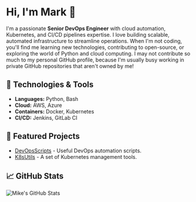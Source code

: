 # Hi, I'm Mark 👋

I'm a passionate **Senior DevOps Engineer** with cloud automation, Kubernetes, and CI/CD pipelines expertise. I love building scalable, automated infrastructure to streamline operations. When I'm not coding, you'll find me learning new technologies, contributing to open-source, or exploring the world of Python and cloud computing.
I may not contribute so much to my personal GitHub profile, because I'm usually busy working in private GitHub repositories that aren't owned by me!

## 🔧 Technologies & Tools

- **Languages:** Python, Bash
- **Cloud:** AWS, Azure
- **Containers:** Docker, Kubernetes
- **CI/CD:** Jenkins, GitLab CI

## 🚀 Featured Projects

- [DevOpsScripts](https://github.com/MikeTangoSierra/DevOpsScripts) - Useful DevOps automation scripts.
- [K8sUtils](https://github.com/MikeTangoSierra/K8sUtils) - A set of Kubernetes management tools.

## 📈 GitHub Stats

![Mike's GitHub Stats](https://github-readme-stats.vercel.app/api?username=MikeTangoSierra&show_icons=true&count_private=true&hide_title=true&hide=prs&theme=radical)
